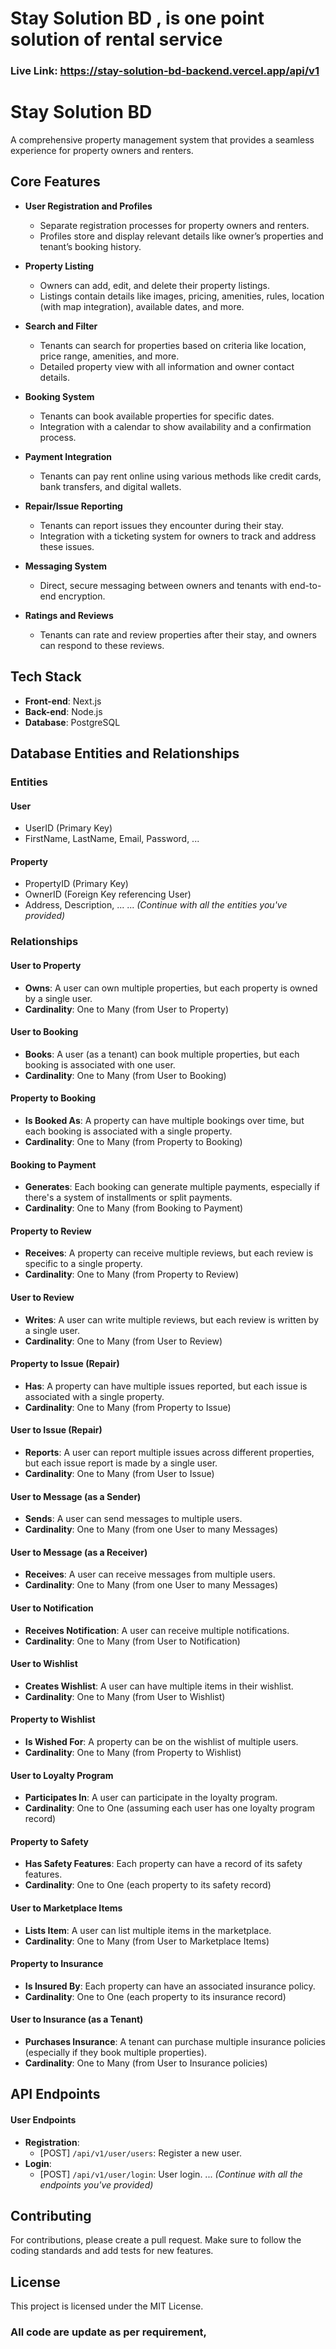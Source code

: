 # Stay Solution BD , is one point solution of rental service

### Live Link: https://stay-solution-bd-backend.vercel.app/api/v1

# Stay Solution BD

A comprehensive property management system that provides a seamless experience for property owners and renters.

## Core Features

- **User Registration and Profiles**
  - Separate registration processes for property owners and renters.
  - Profiles store and display relevant details like owner’s properties and tenant’s booking history.

- **Property Listing**
  - Owners can add, edit, and delete their property listings.
  - Listings contain details like images, pricing, amenities, rules, location (with map integration), available dates, and more.

- **Search and Filter**
  - Tenants can search for properties based on criteria like location, price range, amenities, and more.
  - Detailed property view with all information and owner contact details.

- **Booking System**
  - Tenants can book available properties for specific dates.
  - Integration with a calendar to show availability and a confirmation process.

- **Payment Integration**
  - Tenants can pay rent online using various methods like credit cards, bank transfers, and digital wallets.

- **Repair/Issue Reporting**
  - Tenants can report issues they encounter during their stay.
  - Integration with a ticketing system for owners to track and address these issues.

- **Messaging System**
  - Direct, secure messaging between owners and tenants with end-to-end encryption.

- **Ratings and Reviews**
  - Tenants can rate and review properties after their stay, and owners can respond to these reviews.

## Tech Stack

- **Front-end**: Next.js
- **Back-end**: Node.js
- **Database**: PostgreSQL

## Database Entities and Relationships

### Entities

#### User
- UserID (Primary Key)
- FirstName, LastName, Email, Password, ...
#### Property
- PropertyID (Primary Key)
- OwnerID (Foreign Key referencing User)
- Address, Description, ...
... *(Continue with all the entities you've provided)*

### Relationships

#### User to Property
- **Owns**: A user can own multiple properties, but each property is owned by a single user.
- **Cardinality**: One to Many (from User to Property)

#### User to Booking
- **Books**: A user (as a tenant) can book multiple properties, but each booking is associated with one user.
- **Cardinality**: One to Many (from User to Booking)

#### Property to Booking
- **Is Booked As**: A property can have multiple bookings over time, but each booking is associated with a single property.
- **Cardinality**: One to Many (from Property to Booking)

#### Booking to Payment
- **Generates**: Each booking can generate multiple payments, especially if there's a system of installments or split payments.
- **Cardinality**: One to Many (from Booking to Payment)

#### Property to Review
- **Receives**: A property can receive multiple reviews, but each review is specific to a single property.
- **Cardinality**: One to Many (from Property to Review)

#### User to Review
- **Writes**: A user can write multiple reviews, but each review is written by a single user.
- **Cardinality**: One to Many (from User to Review)

#### Property to Issue (Repair)
- **Has**: A property can have multiple issues reported, but each issue is associated with a single property.
- **Cardinality**: One to Many (from Property to Issue)

#### User to Issue (Repair)
- **Reports**: A user can report multiple issues across different properties, but each issue report is made by a single user.
- **Cardinality**: One to Many (from User to Issue)

#### User to Message (as a Sender)
- **Sends**: A user can send messages to multiple users.
- **Cardinality**: One to Many (from one User to many Messages)

#### User to Message (as a Receiver)
- **Receives**: A user can receive messages from multiple users.
- **Cardinality**: One to Many (from one User to many Messages)

#### User to Notification
- **Receives Notification**: A user can receive multiple notifications.
- **Cardinality**: One to Many (from User to Notification)

#### User to Wishlist
- **Creates Wishlist**: A user can have multiple items in their wishlist.
- **Cardinality**: One to Many (from User to Wishlist)

#### Property to Wishlist
- **Is Wished For**: A property can be on the wishlist of multiple users.
- **Cardinality**: One to Many (from Property to Wishlist)

#### User to Loyalty Program
- **Participates In**: A user can participate in the loyalty program.
- **Cardinality**: One to One (assuming each user has one loyalty program record)

#### Property to Safety
- **Has Safety Features**: Each property can have a record of its safety features.
- **Cardinality**: One to One (each property to its safety record)

#### User to Marketplace Items
- **Lists Item**: A user can list multiple items in the marketplace.
- **Cardinality**: One to Many (from User to Marketplace Items)

#### Property to Insurance
- **Is Insured By**: Each property can have an associated insurance policy.
- **Cardinality**: One to One (each property to its insurance record)

#### User to Insurance (as a Tenant)
- **Purchases Insurance**: A tenant can purchase multiple insurance policies (especially if they book multiple properties).
- **Cardinality**: One to Many (from User to Insurance policies)


## API Endpoints

#### User Endpoints

- **Registration**: 
  - [POST] `/api/v1/user/users`: Register a new user.
- **Login**: 
  - [POST] `/api/v1/user/login`: User login.
... *(Continue with all the endpoints you've provided)*

## Contributing

For contributions, please create a pull request. Make sure to follow the coding standards and add tests for new features.

## License

This project is licensed under the MIT License.



### All code are update as per requirement,
